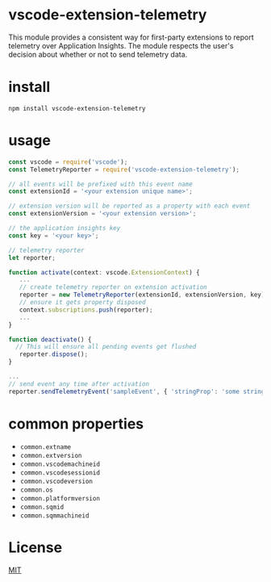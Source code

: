 # vscode-extension-telemetry
This module provides a consistent way for first-party extensions to report telemetry
over Application Insights. The module respects the user's decision about whether or
not to send telemetry data.

# install 
`npm install vscode-extension-telemetry`

# usage
 ```javascript
 const vscode = require('vscode');
 const TelemetryReporter = require('vscode-extension-telemetry');
 
 // all events will be prefixed with this event name
 const extensionId = '<your extension unique name>';
 
 // extension version will be reported as a property with each event 
 const extensionVersion = '<your extension version>'; 
 
 // the application insights key
 const key = '<your key>'; 

// telemetry reporter 
 let reporter;
 
 function activate(context: vscode.ExtensionContext) {
    ...
    // create telemetry reporter on extension activation
    reporter = new TelemetryReporter(extensionId, extensionVersion, key);
    // ensure it gets property disposed
    context.subscriptions.push(reporter);
    ...
 }

 function deactivate() {
   // This will ensure all pending events get flushed
    reporter.dispose();
 }

 ...
 // send event any time after activation
 reporter.sendTelemetryEvent('sampleEvent', { 'stringProp': 'some string' }, { 'numericMeasure': 123});
 
  ```

# common properties
- `common.extname`
- `common.extversion`
- `common.vscodemachineid` 
- `common.vscodesessionid`
- `common.vscodeversion` 
- `common.os`
- `common.platformversion`
- `common.sqmid`  
- `common.sqmmachineid`

# License
[MIT](LICENSE)
